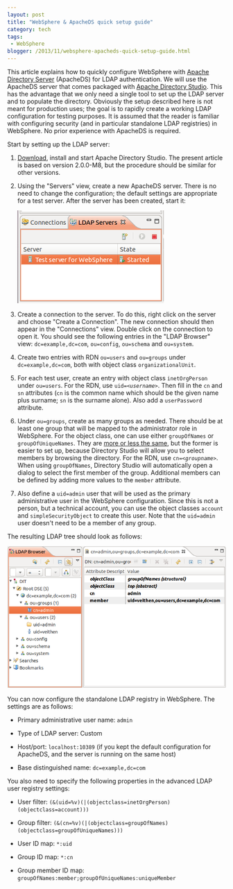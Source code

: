 ```yaml
---
layout: post
title: "WebSphere & ApacheDS quick setup guide"
category: tech
tags:
 - WebSphere
blogger: /2013/11/websphere-apacheds-quick-setup-guide.html
---
```


This article explains how to quickly configure WebSphere with [Apache Directory Server](http://directory.apache.org/apacheds/)
(ApacheDS) for LDAP authentication. We will use the ApacheDS server that comes packaged with
[Apache Directory Studio](http://directory.apache.org/studio/). This has the advantage that we only need a single tool to set
up the LDAP server and to populate the directory. Obviously the setup described here is not meant for production uses;
the goal is to rapidly create a working LDAP configuration for testing purposes. It is assumed that the reader is familiar
with configuring security (and in particular standalone LDAP registries) in WebSphere. No prior experience with
ApacheDS is required.

Start by setting up the LDAP server:

1.  [Download](http://directory.apache.org/studio/downloads.html), install and start Apache Directory Studio. The present
    article is based on version 2.0.0-M8, but the procedure should be similar for other versions.

1.  Using the "Servers" view, create a new ApacheDS server. There is no need to change the configuration; the default settings
    are appropriate for a test server. After the server has been created, start it:
    
    ![LDAP Servers](/assets/2013-11-16-websphere-apacheds-quick-setup-guide/servers.png)
    
1.  Create a connection to the server. To do this, right click on the server and choose "Create a Connection". The new
    connection should then appear in the "Connections" view. Double click on the connection to open it. You should see the
    following entries in the "LDAP Browser" view: `dc=example,dc=com`, `ou=config`, `ou=schema` and `ou=system`.

1.  Create two entries with RDN `ou=users` and `ou=groups` under `dc=example,dc=com`, both with object class `organizationalUnit`.

1.  For each test user, create an entry with object class `inetOrgPerson` under `ou=users`. For the RDN, use
    `uid=`*`<username>`*. Then fill in the `cn` and `sn` attributes (`cn` is the common name which should be the given name plus
    surname; `sn` is the surname alone). Also add a `userPassword` attribute.

1.  Under `ou=groups`, create as many groups as needed. There should be at least one group that will be mapped to the
    administrator role in WebSphere. For the object class, one can use either `groupOfNames` or `groupOfUniqueNames`. They are
    [more or less the same](http://www.openldap.org/lists/openldap-software/200308/msg00073.html), but the former is easier to
    set up, because Directory Studio will allow you to select members by browsing the directory. For the RDN, use
    `cn=`*`<groupname>`*. When using `groupOfNames`, Directory Studio will automatically open a dialog to select the first member
    of the group. Additional members can be defined by adding more values to the `member` attribute.

1.  Also define a `uid=admin` user that will be used as the primary administrative user in the WebSphere configuration. Since
    this is not a person, but a technical account, you can use the object classes `account` and `simpleSecurityObject` to create
    this user. Note that the `uid=admin` user doesn't need to be a member of any group.

The resulting LDAP tree should look as follows:

![Browser](/assets/2013-11-16-websphere-apacheds-quick-setup-guide/browser.png)

You can now configure the standalone LDAP registry in WebSphere. The settings are as follows:

* Primary administrative user name: `admin`

* Type of LDAP server: Custom

* Host/port: `localhost:10389` (if you kept the default configuration for ApacheDS, and the server is running on the same host)

* Base distinguished name: `dc=example,dc=com`

You also need to specify the following properties in the advanced LDAP user registry settings:

* User filter: `(&(uid=%v)(|(objectclass=inetOrgPerson)(objectclass=account)))`

* Group filter: `(&(cn=%v)(|(objectclass=groupOfNames)(objectclass=groupOfUniqueNames)))`

* User ID map: `*:uid`

* Group ID map: `*:cn`

* Group member ID map: `groupOfNames:member;groupOfUniqueNames:uniqueMember`
